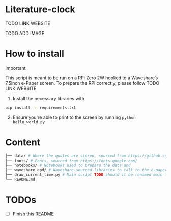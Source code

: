 # Literature-clock

TODO LINK WEBSITE

TODO ADD IMAGE

# How to install

> [!IMPORTANT]
> This script is meant to be run on a RPi Zero 2W hooked to a Waveshare’s 7.5inch e-Paper screen.
> To prepare the RPi correctly, please follow TODO LINK WEBSITE

1. Install the necessary libraries with

```bash
pip install -r requirements.txt
```

2. Ensure you're able to print to the screen by running `python hello_world.py`

# Content

```bash
├── data/ # Where the quotes are stored, sourced from https://github.com/JohannesNE/literature-clock
├── fonts/ # Fonts, sourced from https://fonts.google.com/
├── notebooks/ # Notebooks used to prepare the data and 
├── waveshare_epd/ # Waveshare-sourced libraries to talk to the e-paper screen (only the 7in5 screen)
├── draw_current_time.py # Main script TODO should it be renamed main then ?..
└── README.md 
```

# TODOs

- [ ] Finish this README